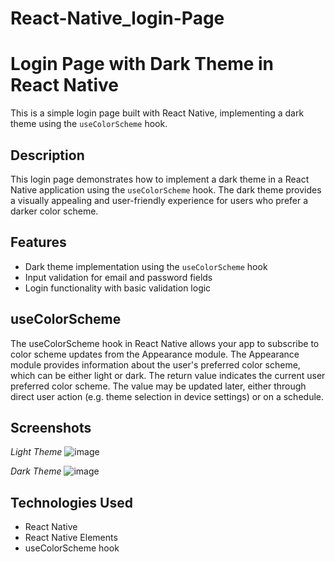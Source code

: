 # React-Native_login-Page

# Login Page with Dark Theme in React Native

This is a simple login page built with React Native, implementing a dark theme using the `useColorScheme` hook.

## Description

This login page demonstrates how to implement a dark theme in a React Native application using the `useColorScheme` hook. The dark theme provides a visually appealing and user-friendly experience for users who prefer a darker color scheme.

## Features

- Dark theme implementation using the `useColorScheme` hook
- Input validation for email and password fields
- Login functionality with basic validation logic

## useColorScheme
The useColorScheme hook in React Native allows your app to subscribe to color scheme updates from the Appearance module. The Appearance module provides information about the user's preferred color scheme, which can be either light or dark.
The return value indicates the current user preferred color scheme. The value may be updated later, either through direct user action (e.g. theme selection in device settings) or on a schedule.

## Screenshots

*Light Theme*
![image](https://github.com/SahilAkhtarKhan/React-Native_login-Page/assets/99025474/5a4f43c0-aafd-4503-849f-b5b157b5bb73)

*Dark Theme*
![image](https://github.com/SahilAkhtarKhan/React-Native_login-Page/assets/99025474/a10f103f-250a-4ca2-b063-d41ee0263931)

## Technologies Used
- React Native
- React Native Elements
- useColorScheme hook

